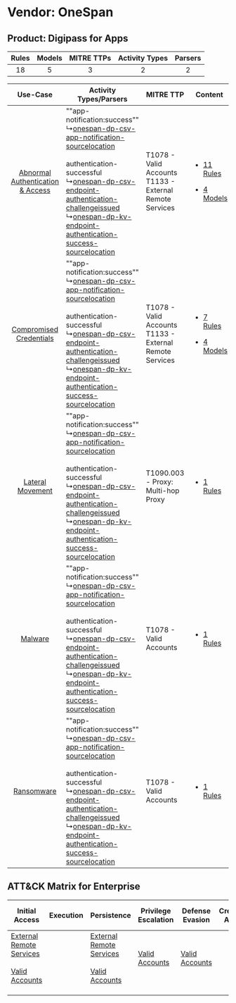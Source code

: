 Vendor: OneSpan
===============
Product: Digipass for Apps
--------------------------
| Rules | Models | MITRE TTPs | Activity Types | Parsers |
|:-----:|:------:|:----------:|:--------------:|:-------:|
|  18   |   5    |     3      |       2        |    2    |

|    Use-Case    | Activity Types/Parsers    | MITRE TTP    | Content    |
|:----:| ---- | ---- | ---- |
| [Abnormal Authentication & Access](../../../UseCases/uc_abnormal_authentication_&_access.md) |  ""app-notification:success""<br> ↳[onespan-dp-csv-app-notification-sourcelocation](Ps/pC_onespandpcsvappnotificationsourcelocation.md)<br><br> authentication-successful<br> ↳[onespan-dp-csv-endpoint-authentication-challengeissued](Ps/pC_onespandpcsvendpointauthenticationchallengeissued.md)<br> ↳[onespan-dp-kv-endpoint-authentication-success-sourcelocation](Ps/pC_onespandpkvendpointauthenticationsuccesssourcelocation.md)<br> | T1078 - Valid Accounts<br>T1133 - External Remote Services<br> | [<ul><li>11 Rules</li></ul><ul><li>4 Models</li></ul>](RM/r_m_onespan_digipass_for_apps_Abnormal_Authentication_&_Access.md) |
|          [Compromised Credentials](../../../UseCases/uc_compromised_credentials.md)          |  ""app-notification:success""<br> ↳[onespan-dp-csv-app-notification-sourcelocation](Ps/pC_onespandpcsvappnotificationsourcelocation.md)<br><br> authentication-successful<br> ↳[onespan-dp-csv-endpoint-authentication-challengeissued](Ps/pC_onespandpcsvendpointauthenticationchallengeissued.md)<br> ↳[onespan-dp-kv-endpoint-authentication-success-sourcelocation](Ps/pC_onespandpkvendpointauthenticationsuccesssourcelocation.md)<br> | T1078 - Valid Accounts<br>T1133 - External Remote Services<br> | [<ul><li>7 Rules</li></ul><ul><li>4 Models</li></ul>](RM/r_m_onespan_digipass_for_apps_Compromised_Credentials.md)    |
|    [Lateral Movement](../../../UseCases/uc_lateral_movement.md)    |  ""app-notification:success""<br> ↳[onespan-dp-csv-app-notification-sourcelocation](Ps/pC_onespandpcsvappnotificationsourcelocation.md)<br><br> authentication-successful<br> ↳[onespan-dp-csv-endpoint-authentication-challengeissued](Ps/pC_onespandpcsvendpointauthenticationchallengeissued.md)<br> ↳[onespan-dp-kv-endpoint-authentication-success-sourcelocation](Ps/pC_onespandpkvendpointauthenticationsuccesssourcelocation.md)<br> | T1090.003 - Proxy: Multi-hop Proxy<br>    | [<ul><li>1 Rules</li></ul>](RM/r_m_onespan_digipass_for_apps_Lateral_Movement.md)    |
|    [Malware](../../../UseCases/uc_malware.md)    |  ""app-notification:success""<br> ↳[onespan-dp-csv-app-notification-sourcelocation](Ps/pC_onespandpcsvappnotificationsourcelocation.md)<br><br> authentication-successful<br> ↳[onespan-dp-csv-endpoint-authentication-challengeissued](Ps/pC_onespandpcsvendpointauthenticationchallengeissued.md)<br> ↳[onespan-dp-kv-endpoint-authentication-success-sourcelocation](Ps/pC_onespandpkvendpointauthenticationsuccesssourcelocation.md)<br> | T1078 - Valid Accounts<br>    | [<ul><li>1 Rules</li></ul>](RM/r_m_onespan_digipass_for_apps_Malware.md)    |
|    [Ransomware](../../../UseCases/uc_ransomware.md)    |  ""app-notification:success""<br> ↳[onespan-dp-csv-app-notification-sourcelocation](Ps/pC_onespandpcsvappnotificationsourcelocation.md)<br><br> authentication-successful<br> ↳[onespan-dp-csv-endpoint-authentication-challengeissued](Ps/pC_onespandpcsvendpointauthenticationchallengeissued.md)<br> ↳[onespan-dp-kv-endpoint-authentication-success-sourcelocation](Ps/pC_onespandpkvendpointauthenticationsuccesssourcelocation.md)<br> | T1078 - Valid Accounts<br>    | [<ul><li>1 Rules</li></ul>](RM/r_m_onespan_digipass_for_apps_Ransomware.md)    |

ATT&CK Matrix for Enterprise
----------------------------
| Initial Access                                                                                                                                   | Execution | Persistence                                                                                                                                      | Privilege Escalation                                                | Defense Evasion                                                     | Credential Access | Discovery | Lateral Movement | Collection | Command and Control                                                                                                                       | Exfiltration | Impact |
| ------------------------------------------------------------------------------------------------------------------------------------------------ | --------- | ------------------------------------------------------------------------------------------------------------------------------------------------ | ------------------------------------------------------------------- | ------------------------------------------------------------------- | ----------------- | --------- | ---------------- | ---------- | ----------------------------------------------------------------------------------------------------------------------------------------- | ------------ | ------ |
| [External Remote Services](https://attack.mitre.org/techniques/T1133)<br><br>[Valid Accounts](https://attack.mitre.org/techniques/T1078)<br><br> |           | [External Remote Services](https://attack.mitre.org/techniques/T1133)<br><br>[Valid Accounts](https://attack.mitre.org/techniques/T1078)<br><br> | [Valid Accounts](https://attack.mitre.org/techniques/T1078)<br><br> | [Valid Accounts](https://attack.mitre.org/techniques/T1078)<br><br> |                   |           |                  |            | [Proxy: Multi-hop Proxy](https://attack.mitre.org/techniques/T1090/003)<br><br>[Proxy](https://attack.mitre.org/techniques/T1090)<br><br> |              |        |